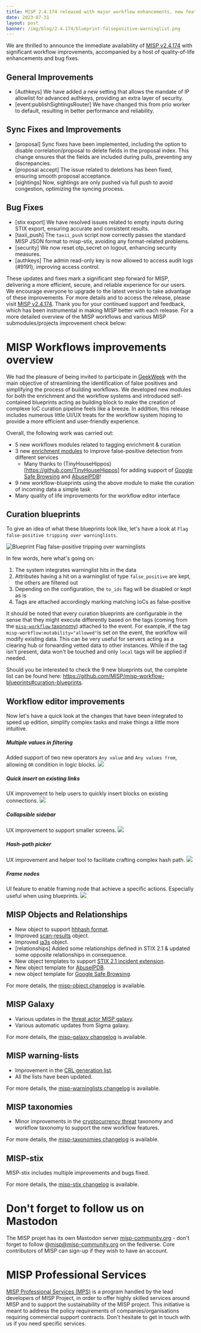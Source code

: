 ```yaml
---
title: MISP 2.4.174 released with major workflow enhancements, new features and fixes
date: 2023-07-31
layout: post
banner: /img/blog/2.4.174/blueprint-falsepositive-warninglist.png
---
```


We are thrilled to announce the immediate availability of [MISP v2.4.174](https://github.com/MISP/MISP/releases/tag/v2.4.174) with significant workflow improvements, accompanied by a host of quality-of-life enhancements and bug fixes.

## General Improvements

- [Authkeys] We have added a new setting that allows the mandate of IP allowlist for advanced authkeys, providing an extra layer of security.
- [event:publishSightingsRouter] We have changed this from prio worker to default, resulting in better performance and reliability.

## Sync Fixes and Improvements

- [proposal] Sync fixes have been implemented, including the option to disable correlation/proposal to delete fields in the proposal index. This change ensures that the fields are included during pulls, preventing any discrepancies.
- [proposal accept] The issue related to deletions has been fixed, ensuring smooth proposal acceptance.
- [sightings] Now, sightings are only pushed via full push to avoid congestion, optimizing the syncing process.

## Bug Fixes

- [stix export] We have resolved issues related to empty inputs during STIX export, ensuring accurate and consistent results.
- [taxii_push] The `taxii_push` script now correctly passes the standard MISP JSON format to misp-stix, avoiding any format-related problems.
- [security] We now reset otp_secret on logout, enhancing security measures.
- [authkeys] The admin read-only key is now allowed to access audit logs (#9191), improving access control.

These updates and fixes mark a significant step forward for MISP, delivering a more efficient, secure, and reliable experience for our users. We encourage everyone to upgrade to the latest version to take advantage of these improvements. For more details and to access the release, please visit [MISP v2.4.174](https://github.com/MISP/MISP/releases/tag/v2.4.174). Thank you for your continued support and feedback, which has been instrumental in making MISP better with each release. For a more detailed overview of the MISP workflows and various MISP submodules/projects improvement check below:

# MISP Workflows improvements overview

We had the pleasure of being invited to participate in [GeekWeek](https://www.cyber.gc.ca/en/geekweek/geekweek-8) with the main objective of streamlining the identification of false positives and simplifying the process of building workflows. We developed new modules for both the enrichment and the workflow systems and introduced self-contained blueprints acting as building block to make the creation of complexe IoC curation pipeline feels like a breeze.
In addition, this release includes numerous little UI/UX treats for the workflow system hoping to provide a more efficient and user-friendly experience.

Overall, the following work was carried out:
- 5 new workflows modules related to tagging enrichment & curation
- 3 new [enrichment modules](https://github.com/MISP/misp-modules/) to improve false-positive detection from different services
    - Many thanks to (TinyHouseHippos)[https://github.com/TinyHouseHippos] for adding support of [Google Safe Browsing](https://safebrowsing.google.com/) and [AbuseIPDB](https://www.abuseipdb.com/)!
- 9 new workflow-blueprints using the above module to make the curation of incoming data a simple task
- Many quality of life improvements for the workflow editor interface

## Curation blueprints

To give an idea of what these blueprints look like, let's have a look at `Flag false-positive tripping over warninglists`.

![Blueprint `Flag false-positive tripping over warninglists`](/img/blog/2.4.174/blueprint-falsepositive-warninglist.png)

In few words, here what's going on:
1. The system integrates warninglist hits in the data
2. Attributes having a hit on a warninglist of type `false_positive` are kept, the others are filtered out
3. Depending on the configuration, the `to_ids` flag will be disabled or kept as is
4. Tags are attached accordingly marking matching IoCs as false-positive

It should be noted that every curation blueprints are configurable in the sense that they might execute differently based on the tags (coming from the [`misp-workflow` taxonomy](https://github.com/MISP/misp-taxonomies/blob/59ec473a5f7a44755a6098890a1ee290487bfc53/misp-workflow/machinetag.json)) attached to the event. For example, if the tag `misp-workflow:mutability="allowed"`is set on the event, the workflow will modify existing data. This can be very useful for servers acting as a clearing hub or forwarding vetted data to other instances. While if the tag isn't present, data won't be touched and only `local` tags will be applied if needed.

Should you be interested to check the 9 new blueprints out, the complete list can be found here: https://github.com/MISP/misp-workflow-blueprints#curation-blueprints.


## Workflow editor improvements

Now let's have a quick look at the changes that have been integrated to speed up edition, simplify complex tasks and make things a little more intuitive.

##### Multiple values in filtering
Added support of two new operators `Any value` and `Any values from`, allowing `OR` condition in logic blocks.
![](/img/blog/2.4.174/wf-multiple-values.gif)

##### Quick insert on existing links
UX improvement to help users to quickly insert blocks on existing connections.
![](/img/blog/2.4.174/wf-quick-insert.gif)

##### Collapsible sidebar
UX improvement to support smaller screens.
![](/img/blog/2.4.174/wf-collapsible-sidebar.gif)

##### Hash-path picker
UX improvement and helper tool to facilitate crafting complex hash path.
![](/img/blog/2.4.174/wf-hashpath-picker.gif)

##### Frame nodes
UI feature to enable framing node that achieve a specific actions. Especially useful when using blueprints.
![](/img/blog/2.4.174/wf-frame-node.gif)


## MISP Objects and Relationships

- New object to support [hhhash format](https://github.com/adulau/HHHash).
- Improved [scan-results](https://www.misp-project.org/objects.html#_scan_result) object.
- Improved [ja3s](https://www.misp-project.org/objects.html#_ja3s) object. 
- [relationships] Added some relationships defined in STIX 2.1 & updated some opposite relationships in consequence.
- New object templates to support [STIX 2.1 incident extension](https://github.com/MISP/misp-objects/pull/396).
- New object template for [AbuseIPDB](https://www.misp-project.org/objects.html#_abuseipdb).
- new object template for [Google Safe Browsing](https://www.misp-project.org/objects.html#_google_safe_browsing).

For more details, the [misp-object changelog](https://www.misp-project.org/Changelog-misp-objects.txt) is available.

## MISP Galaxy

- Various updates in the [threat actor MISP galaxy](https://www.misp-project.org/galaxy.html#_threat_actor).
- Various automatic updates from Sigma galaxy.

For more details, the [misp-galaxy changelog](https://www.misp-project.org/Changelog-misp-galaxy.txt) is available.

## MISP warning-lists

- Improvement in the [CRL generation list](https://github.com/MISP/misp-warninglists/blob/main/tools/generate-crl-ip-domains.py).
- All the lists have been updated.

For more details, the [misp-warninglists changelog](https://www.misp-project.org/Changelog-misp-warninglists.txt) is available.

## MISP taxonomies

- Minor improvements in the [cryptocurrency threat](https://www.misp-project.org/taxonomies.html#_cryptocurrency_threat) taxonomy and workflow taxonomy to support the new workflow features.

For more details, the [misp-taxonomies changelog](https://www.misp-project.org/Changelog-misp-taxonomies.txt) is available.

## MISP-stix

MISP-stix includes multiple improvements and bugs fixed.

For more details, the [misp-stix changelog](https://www.misp-project.org/Changelog-misp-stix.txt) is available.

# Don't forget to follow us on Mastodon

The MISP projet has its own Mastodon server [misp-community.org](https://misp-community.org/) - don't forget to follow @misp@misp-community.org on the fediverse. Core contributors of MISP can sign-up if they wish to have an account.

# MISP Professional Services

[MISP Professional Services (MPS)](https://www.misp-project.org/professional-services/) is a program handled by the lead developers of MISP Project, in order to offer highly skilled services around MISP and to support the sustainability of the MISP project. This initiative is meant to address the policy requirements of companies/organisations requiring commercial support contracts. Don't hesitate to get in touch with us if you need specific services.
